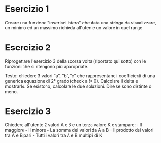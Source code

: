 # Esercizio 1
Creare una funzione "inserisci intero" che data una stringa da visualizzare, un minimo ed un massimo richieda all'utente un valore in quel range

# Esercizio 2
Riprogettare l'esercizio 3  della scorsa volta (riportato qui sotto) con le funzioni che si ritengono più appropriate.

Testo: chiedere 3 valori “a”, “b”, “c” che rappresentano i coefficienti di una generica equazione di 2° grado (check a != 0). Calcolare il delta e mostrarlo. Se esistono, calcolare le due soluzioni. Dire se sono distinte o meno.

# Esercizio 3

Chiedere all'utente 2 valori A e B e un terzo valore K e stampare:
	- Il maggiore
	- Il minore
	- La somma dei valori da A a B
	- Il prodotto dei valori tra A e B pari
	- Tutti i valori tra A e B multipli di K
